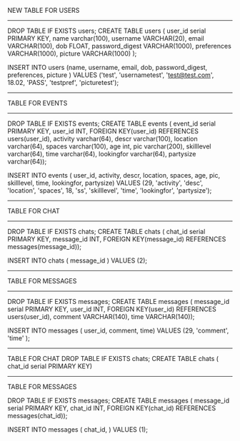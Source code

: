 NEW TABLE FOR USERS

---------------------------------------------------------------
DROP TABLE IF EXISTS users; CREATE TABLE users ( user_id serial PRIMARY KEY, name varchar(100), username VARCHAR(20), email VARCHAR(100), dob FLOAT, password_digest VARCHAR(1000), preferences VARCHAR(1000), picture VARCHAR(1000) );


INSERT INTO users (name, username, email, dob, password_digest, preferences, picture   ) VALUES ('test', 'usernametest', 'test@test.com', 18.02, 'PASS', 'testpref', 'picturetest');

------------------




TABLE FOR EVENTS 

---------------------------------------------------------------
DROP TABLE IF EXISTS events; CREATE TABLE events ( event_id serial PRIMARY KEY, user_id INT, FOREIGN KEY(user_id) REFERENCES users(user_id), activity varchar(64), descr varchar(100), location varchar(64), spaces varchar(100), age int, pic varchar(200), skilllevel varchar(64), time varchar(64), lookingfor varchar(64), partysize varchar(64));

INSERT INTO events ( user_id, activity, descr, location, spaces, age, pic, skilllevel, time, lookingfor, partysize) VALUES (29, 'activity', 'desc', 'location', 'spaces', 18, 'ss', 'skilllevel', 'time', 'lookingfor', 'partysize');

------------

TABLE FOR CHAT

---------------------------------------------------------------
DROP TABLE IF EXISTS chats; CREATE TABLE chats ( chat_id serial PRIMARY KEY, message_id INT, FOREIGN KEY(message_id) REFERENCES messages(message_id));

INSERT INTO chats ( message_id ) VALUES (2);


-----------

TABLE FOR MESSAGES

---------------------------------------------------------------
DROP TABLE IF EXISTS messages; CREATE TABLE messages ( message_id serial PRIMARY KEY, user_id INT, FOREIGN KEY(user_id) REFERENCES users(user_id), comment VARCHAR(140), time VARCHAR(140));

INSERT INTO messages ( user_id, comment, time) VALUES (29, 'comment', 'time' );




-----------

TABLE FOR CHAT
DROP TABLE IF EXISTS chats; CREATE TABLE chats ( chat_id serial PRIMARY KEY)


--------------


TABLE FOR MESSAGES


DROP TABLE IF EXISTS messages; CREATE TABLE messages ( message_id serial PRIMARY KEY, chat_id INT, FOREIGN KEY(chat_id) REFERENCES messages(chat_id));

INSERT INTO messages ( chat_id, ) VALUES (1);







